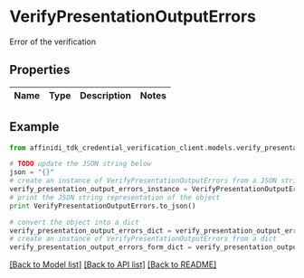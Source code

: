 # VerifyPresentationOutputErrors

Error of the verification

## Properties

| Name | Type | Description | Notes |
| ---- | ---- | ----------- | ----- |

## Example

```python
from affinidi_tdk_credential_verification_client.models.verify_presentation_output_errors import VerifyPresentationOutputErrors

# TODO update the JSON string below
json = "{}"
# create an instance of VerifyPresentationOutputErrors from a JSON string
verify_presentation_output_errors_instance = VerifyPresentationOutputErrors.from_json(json)
# print the JSON string representation of the object
print VerifyPresentationOutputErrors.to_json()

# convert the object into a dict
verify_presentation_output_errors_dict = verify_presentation_output_errors_instance.to_dict()
# create an instance of VerifyPresentationOutputErrors from a dict
verify_presentation_output_errors_form_dict = verify_presentation_output_errors.from_dict(verify_presentation_output_errors_dict)
```

[[Back to Model list]](../README.md#documentation-for-models) [[Back to API list]](../README.md#documentation-for-api-endpoints) [[Back to README]](../README.md)
